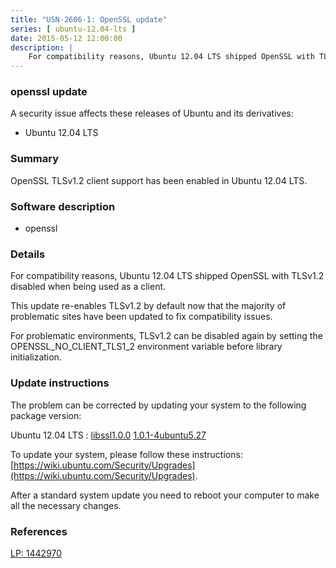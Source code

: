 ```yaml
---
title: "USN-2606-1: OpenSSL update"
series: [ ubuntu-12.04-lts ]
date: 2015-05-12 12:00:00
description: |
    For compatibility reasons, Ubuntu 12.04 LTS shipped OpenSSL with TLSv1.2 disabled when being used as a client.
--- 
```

 
### openssl update

A security issue affects these releases of Ubuntu and its derivatives:

* Ubuntu 12.04 LTS

### Summary

OpenSSL TLSv1.2 client support has been enabled in Ubuntu 12.04 LTS. 

### Software description

* openssl 

### Details

For compatibility reasons, Ubuntu 12.04 LTS shipped OpenSSL with TLSv1.2 disabled when being used as a client.

This update re-enables TLSv1.2 by default now that the majority of problematic sites have been updated to fix compatibility issues.

For problematic environments, TLSv1.2 can be disabled again by setting the OPENSSL_NO_CLIENT_TLS1_2 environment variable before library initialization. 

### Update instructions

The problem can be corrected by updating your system to the following package version:

Ubuntu 12.04 LTS
 : [libssl1.0.0](https://launchpad.net/ubuntu/+source/openssl) <span> [1.0.1-4ubuntu5.27](https://launchpad.net/ubuntu/+source/openssl/1.0.1-4ubuntu5.27) </span> 

To update your system, please follow these instructions: [https://wiki.ubuntu.com/Security/Upgrades](https://wiki.ubuntu.com/Security/Upgrades).

After a standard system update you need to reboot your computer to make all the necessary changes. 

### References

 [LP: 1442970](https://launchpad.net/bugs/1442970)
 

